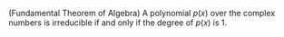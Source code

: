 (Fundamental Theorem of Algebra) A polynomial $p(x)$ over the complex numbers is irreducible if and only if the degree of $p(x)$ is $1$.
